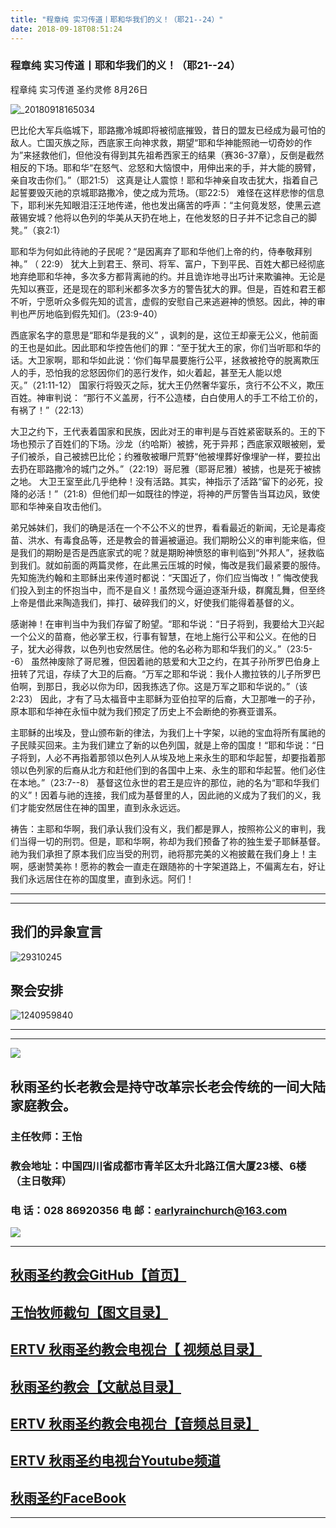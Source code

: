 ```yaml
---
title: "程章纯 实习传道丨耶和华我们的义！（耶21--24）"
date: 2018-09-18T08:51:24
---
```


### 程章纯 实习传道丨耶和华我们的义！（耶21--24）

程章纯 实习传道  圣约灵修  8月26日

![_20180918165034](https://user-images.githubusercontent.com/37917810/45675907-0da6ed00-bb63-11e8-83d6-e065aba5b6ec.jpg)


巴比伦大军兵临城下，耶路撒冷城即将被彻底摧毁，昔日的盟友已经成为最可怕的敌人。亡国灭族之际，西底家王向神求救，期望“耶和华神能照祂一切奇妙的作为”来拯救他们，但他没有得到其先祖希西家王的结果（赛36-37章），反倒是截然相反的下场。耶和华“在怒气、忿怒和大恼恨中，用伸出来的手，并大能的膀臂，亲自攻击你们。”（耶21:5） 这真是让人震惊！耶和华神亲自攻击犹大，指着自己起誓要毁灭祂的京城耶路撒冷，使之成为荒场。（耶22:5） 难怪在这样悲惨的信息下，耶利米先知眼泪汪汪地传递，他也发出痛苦的呼声：“主何竟发怒，使黑云遮蔽锡安城？他将以色列的华美从天扔在地上，在他发怒的日子并不记念自己的脚凳。”（哀2:1）


耶和华为何如此待祂的子民呢？“是因离弃了耶和华他们上帝的约，侍奉敬拜别神。” （ 22:9） 犹大上到君王、祭司、将军、富户，下到平民、百姓大都已经彻底地弃绝耶和华神，多次多方都背离祂的约。并且诡诈地寻出巧计来欺骗神。无论是先知以赛亚，还是现在的耶利米都多次多方的警告犹大的罪。但是，百姓和君王都不听，宁愿听众多假先知的谎言，虚假的安慰自己来逃避神的愤怒。因此，神的审判也严厉地临到假先知们。（23:9-40）

西底家名字的意思是“耶和华是我的义” ，讽刺的是，这位王却豪无公义，他前面的王也是如此。因此耶和华控告他们的罪：“至于犹大王的家，你们当听耶和华的话。大卫家啊，耶和华如此说：‘你们每早晨要施行公平，拯救被抢夺的脱离欺压人的手，恐怕我的忿怒因你们的恶行发作，如火着起，甚至无人能以熄灭。”（21:11-12） 国家行将毁灭之际，犹大王仍然奢华宴乐，贪行不公不义，欺压百姓。神审判说： “那行不义盖房，行不公造楼，白白使用人的手工不给工价的，有祸了！”（22:13）

大卫之约下，王代表着国家和民族，因此对王的审判是与百姓紧密联系的。王的下场也预示了百姓们的下场。沙龙（约哈斯）被掳，死于异邦；西底家双眼被剜，爱子们被杀，自己被掳巴比伦；约雅敬被曝尸荒野“他被埋葬好像埋驴一样，要拉出去扔在耶路撒冷的城门之外。”（22:19）哥尼雅（耶哥尼雅）被掳，也是死于被掳之地。 大卫王室至此几乎绝种！没有活路。其实，神指示了活路“留下的必死，投降的必活！”（21:8）但他们却一如既往的悖逆，将神的严厉警告当耳边风，致使耶和华神亲自攻击他们。

弟兄姊妹们，我们的确是活在一个不公不义的世界，看看最近的新闻，无论是毒疫苗、洪水、有毒食品等，还是教会的普遍被逼迫。我们期盼公义的审判能来临，但是我们的期盼是否是西底家式的呢？就是期盼神愤怒的审判临到“外邦人”，拯救临到我们。就如前面的两篇灵修，在此黑云压城的时候，悔改是我们最紧要的服侍。先知施洗约翰和主耶稣出来传道时都说：“天国近了，你们应当悔改！” 悔改使我们投入到主的怀抱当中，而不是自义！虽然现今逼迫逐渐升级，群魔乱舞，但至终上帝是借此来陶造我们，摔打、破碎我们的义，好使我们能得着基督的义。

感谢神！在审判当中为我们存留了盼望。“耶和华说：“日子将到，我要给大卫兴起一个公义的苗裔，他必掌王权，行事有智慧，在地上施行公平和公义。在他的日子，犹大必得救，以色列也安然居住。他的名必称为耶和华我们的义。”（23:5--6） 虽然神废除了哥尼雅，但因着祂的慈爱和大卫之约，在其子孙所罗巴伯身上扭转了咒诅，存续了大卫的后裔。“万军之耶和华说：我仆人撒拉铁的儿子所罗巴伯啊，到那日，我必以你为印，因我拣选了你。这是万军之耶和华说的。”（该2:23） 因此，才有了马太福音中主耶稣为亚伯拉罕的后裔，大卫那唯一的子孙，原本耶和华神在永恒中就为我们预定了历史上不会断绝的弥赛亚谱系。

主耶稣的出埃及，登山颁布新的律法，为我们上十字架，以祂的宝血将所有属祂的子民赎买回来。主为我们建立了新的以色列国，就是上帝的国度！“耶和华说：“日子将到，人必不再指着那领以色列人从埃及地上来永生的耶和华起誓，却要指着那领以色列家的后裔从北方和赶他们到的各国中上来、永生的耶和华起誓。他们必住在本地。”（23:7--8） 基督这位永世的君王是应许的那位，祂的名为“耶和华我们的义”！因着与祂的连接，我们成为基督里的人，因此祂的义成为了我们的义，我们才能安然居住在神的国里，直到永永远远。

祷告：主耶和华啊，我们承认我们没有义，我们都是罪人，按照祢公义的审判，我们当得一切的刑罚。但是，耶和华啊，祢却为我们预备了祢的独生爱子耶稣基督。祂为我们承担了原本我们应当受的刑罚，祂将那完美的义袍披戴在我们身上！主啊，感谢赞美祢！愿祢的教会一直走在跟随祢的十字架道路上，不偏离左右，好让我们永远居住在祢的国度里，直到永远。阿们！

------------------------------------------------------------------------------------------------------------
------------------------------------------------------------------------------------------------------------

## 我们的异象宣言


![29310245](https://user-images.githubusercontent.com/37917810/40770705-0e303450-64ee-11e8-8a68-01700194500a.jpg)


## 聚会安排 


![1240959840](https://user-images.githubusercontent.com/37917810/40770738-27f07d3c-64ee-11e8-960f-42a2758933a3.jpg)


------------------------------------------------------------------------------------------------------------
------------------------------------------------------------------------------------------------------------
<img src="http://ww1.sinaimg.cn/large/00763B6bgy1fpvojilplcj308008074j.jpg"/>



## 秋雨圣约长老教会是持守改革宗长老会传统的一间大陆家庭教会。 

###  主任牧师：王怡 
###  教会地址：中国四川省成都市青羊区太升北路江信大厦23楼、6楼（主日敬拜）
###  电        话：028 86920356           电        邮：earlyrainchurch@163.com
<img src="http://ww1.sinaimg.cn/large/00763B6bly1fq11ea2huhg304201qgm0.gif"/>


------------------------------------------------------------------------------------------------------------

## [秋雨圣约教会GitHub【首页】](https://github.com/chengduqiuyu/-/issues)

## [王怡牧师截句【图文目录】](https://github.com/chengduqiuyu/-/issues/31)

## [ERTV 秋雨圣约教会电视台【 视频总目录】](https://github.com/chengduqiuyu/-/issues/16)

## [秋雨圣约教会【文献总目录】](https://github.com/chengduqiuyu/-/issues/15)

## [ERTV 秋雨圣约教会电视台【音频总目录】](https://github.com/chengduqiuyu/-/issues/13)

##  [ERTV 秋雨圣约电视台Youtube频道](https://www.youtube.com/channel/UCn7IF7YEKrgKi0LaCsX8YCg/about)

## [秋雨圣约FaceBook](https://www.facebook.com/church.earlyraincovenant)
------------------------------------------------------------------------------------------------------------


